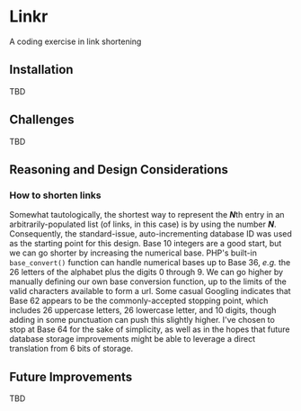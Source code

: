 # Linkr
A coding exercise in link shortening

## Installation

TBD

## Challenges

TBD

## Reasoning and Design Considerations

### How to shorten links
Somewhat tautologically, the shortest way to represent the ***N***th entry in an arbitrarily-populated list \(of links, in this case\) is by using the number ***N***. Consequently, the standard-issue, auto-incrementing database ID was used as the starting point for this design. Base 10 integers are a good start, but we can go shorter by increasing the numerical base. PHP's built-in ```base_convert()``` function can handle numerical bases up to Base 36, *e.g.* the 26 letters of the alphabet plus the digits 0 through 9. We can go higher by manually defining our own base conversion function, up to the limits of the valid characters available to form a url. Some casual Googling indicates that Base 62 appears to be the commonly-accepted stopping point, which includes 26 uppercase letters, 26 lowercase letter, and 10 digits, though adding in some punctuation can push this slightly higher. I've chosen to stop at Base 64 for the sake of simplicity, as well as in the hopes that future database storage improvements might be able to leverage a direct translation from 6 bits of storage.

## Future Improvements

TBD